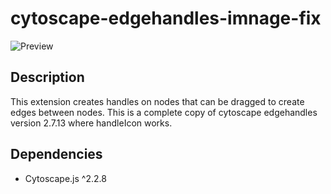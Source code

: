 cytoscape-edgehandles-imnage-fix
================================================================================


![Preview](https://raw.githubusercontent.com/cytoscape/cytoscape.js-edgehandles/master/img/preview.png)


## Description

This extension creates handles on nodes that can be dragged to create edges between nodes. This is a complete copy of cytoscape edgehandles version 2.7.13 where handleIcon works. 


## Dependencies

 * Cytoscape.js ^2.2.8

